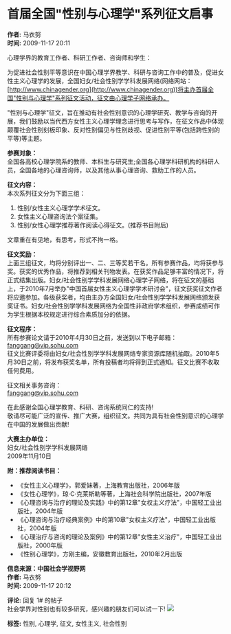 # 首届全国"性别与心理学"系列征文启事

**作者:** 马衣努  
**时间:** 2009-11-17 20:11  

心理学界的教育工作者、科研工作者、咨询师和学生：

为促进社会性别平等意识在中国心理学界教学、科研与咨询工作中的普及，促进女性主义心理学的发展，全国妇女/社会性别学学科发展网络(网络网站：[http://www.chinagender.org](http://www.chinagender.org))将主办首届全国"性别与心理学"系列征文活动，征文由心理学子网络承办。

"性别与心理学"征文，旨在推动有社会性别意识的心理学研究、教学与咨询的开展，我们鼓励以当代西方女性主义心理学理念进行思考与写作，在征文作品中体现颠覆社会性别刻板印象、反对性别偏见与性别歧视、促进性别平等(包括跨性别的平等)等主题。

**参赛对象：**  
全国各高校心理学院系的教师、本科生与研究生;全国各心理学科研机构的科研人员，全国各地的心理咨询师，以及其他从事心理咨询、救助工作的人员。

**征文内容：**  
本次系列征文分为下面三组：  
1. 性别/女性主义心理学学术征文。  
2. 女性主义心理咨询法个案征集。  
3. 性别/女性心理学推荐著作阅读心得征文。(推荐书目附后)  

文章重在有见地，有思考，形式不拘一格。

**征文奖励：**  
上面三组征文，均将分别评出一、二、三等奖若干名。所有参赛作品，均将获参与奖。获奖的优秀作品，将推荐到相关刊物发表。在获奖作品足够丰富的情况下，将正式结集出版。妇女/社会性别学学科发展网络心理学子网络，将在征文的基础上，于2010年7月举办"中国首届女性主义心理学学术研讨会"，征文获奖征文作者将应邀参加。各级获奖者，均由主办方全国妇女/社会性别学学科发展网络颁发获奖证书。妇女/社会性别学学科发展网络为全国性非政府学术组织，参赛成绩可作为学生根据本校规定进行综合素质加分的依据。

**征文程序：**  
所有参赛论文请于2010年4月30日之前，发送到以下电子邮箱：[fanggang@vip.sohu.com](mailto:fanggang@vip.sohu.com)  
征文比赛评委将由妇女/社会性别学学科发展网络专家资源库随机抽取。2010年5月30日之前，将发布获奖名单，所有投稿者均将得到正式通知。征文比赛不收取任何费用。

征文相关事务咨询：  
[fanggang@vip.sohu.com](mailto:fanggang@vip.sohu.com)  

在此感谢全国心理学教育、科研、咨询系统同仁的支持!  
敬请尽可能广泛的宣传、推广大赛，组织征文。共同为具有社会性别意识的心理学在中国的发展做出贡献!

**大赛主办单位：**  
妇女/社会性别学学科发展网络  
2009年11月10日

**附：推荐阅读书目：**  
- 《女性主义心理学》，郭爱妹著，上海教育出版社，2006年版  
- 《女性心理学》，琼·C·克莱斯勒等著，上海社会科学院出版社，2007年版  
- 《心理咨询与治疗的理论及实践》中的第12章"女权主义疗法"，中国轻工业出版社，2004年版  
- 《心理咨询与治疗经典案例》中的第10章"女权主义疗法"，中国轻工业出版社，2004年版  
- 《心理治疗与咨询的理论及案例》中的第12章"女性主义治疗"，中国轻工业出版社，2000年版  
- 《性别心理学》，方刚主编，安徽教育出版社，2010年2月出版  

**信息来源：中国社会学视野网**  
**作者:** 马衣努  
**时间:** 2009-11-17 20:12  

**评论:** 回复 1# 的帖子  
社会学界对性别也有较多研究，感兴趣的朋友们可以试一下! ![](images/smilies/default/victory.gif)  

**标签:** 性别, 心理学, 征文, 女性主义, 社会性别